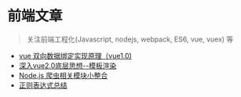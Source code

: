前端文章
============

> 关注前端工程化(Javascript, nodejs, webpack, ES6, vue, vuex) 等
* [vue 双向数据绑定实现原理（vue1.0)](https://juejin.im/entry/59116fa6a0bb9f0058aaaa4c)
* [深入vue2.0底层思想--模板渲染](https://github.com/zoro-web/blog/issues/2)
* [Node.js 爬虫相关模块小整合](https://juejin.im/entry/58173e2a2f301e005ce6b68f)
* [正则表达式总结](https://juejin.im/entry/59599a46f265da6c2915912b)
